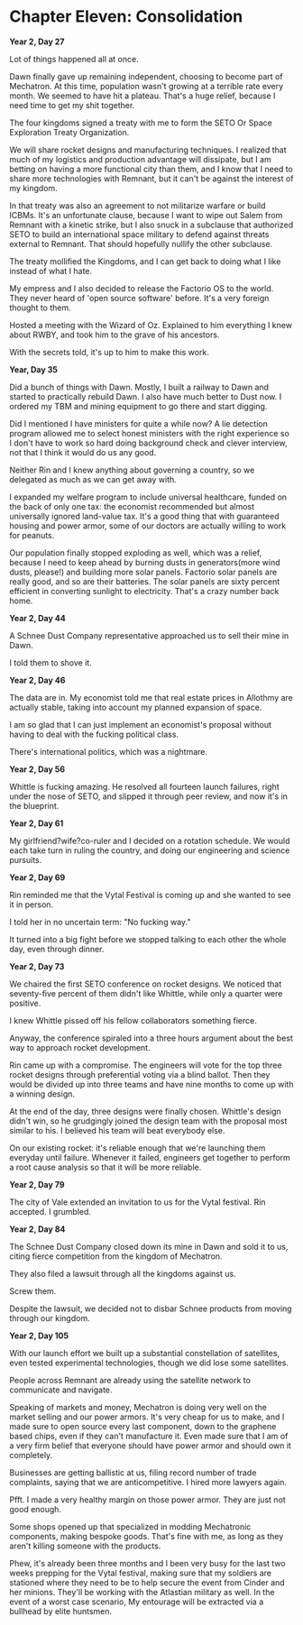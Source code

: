 # Chapter Eleven: Consolidation

**Year 2, Day 27**

Lot of things happened all at once.

Dawn finally gave up remaining independent, choosing to become part of Mechatron. At this time, population wasn't growing at a terrible rate every month. We seemed to have hit a plateau. That's a huge relief, because I need time to get my shit together.

The four kingdoms signed a treaty with me to form the SETO Or Space Exploration Treaty Organization.

We will share rocket designs and manufacturing techniques. I realized that much of my logistics and production advantage will dissipate, but I am betting on having a more functional city than them, and I know that I need to share more technologies with Remnant, but it can't be against the interest of my kingdom.

In that treaty was also an agreement to not militarize warfare or build ICBMs. It's an unfortunate clause, because I want to wipe out Salem from Remnant with a kinetic strike, but I also snuck in a subclause that authorized SETO to build an international space military to defend against threats external to Remnant. That should hopefully nullify the other subclause.

The treaty mollified the Kingdoms, and I can get back to doing what I like instead of what I hate.

My empress and I also decided to release the Factorio OS to the world. They never heard of 'open source software' before. It's a very foreign thought to them.

Hosted a meeting with the Wizard of Oz. Explained to him everything I knew about RWBY, and took him to the grave of his ancestors.

With the secrets told, it's up to him to make this work.

**Year, Day 35**

Did a bunch of things with Dawn. Mostly, I built a railway to Dawn and started to practically rebuild Dawn. I also have much better to Dust now. I ordered my TBM and mining equipment to go there and start digging.

Did I mentioned I have ministers for quite a while now? A lie detection program allowed me to select honest ministers with the right experience so I don't have to work so hard doing background check and clever interview, not that I think it would do us any good.

Neither Rin and I knew anything about governing a country, so we delegated as much as we can get away with.

I expanded my welfare program to include universal healthcare, funded on the back of only one tax: the economist recommended but almost universally ignored land-value tax. It's a good thing that with guaranteed housing and power armor, some of our doctors are actually willing to work for peanuts.

Our population finally stopped exploding as well, which was a relief, because I need to keep ahead by burning dusts in generators(more wind dusts, please!) and building more solar panels. Factorio solar panels are really good, and so are their batteries. The solar panels are sixty percent efficient in converting sunlight to electricity. That's a crazy number back home.

**Year 2, Day 44**

A Schnee Dust Company representative approached us to sell their mine in Dawn.

I told them to shove it.

**Year 2, Day 46**

The data are in. My economist told me that real estate prices in Allothmy are actually stable, taking into account my planned expansion of space.

I am so glad that I can just implement an economist's proposal without having to deal with the fucking political class.

There's international politics, which was a nightmare.

**Year 2, Day 56**

Whittle is fucking amazing. He resolved all fourteen launch failures, right under the nose of SETO, and slipped it through peer review, and now it's in the blueprint.

**Year 2, Day 61**

My girlfriend?wife?co-ruler and I decided on a rotation schedule. We would each take turn in ruling the country, and doing our engineering and science pursuits.

**Year 2, Day 69**

Rin reminded me that the Vytal Festival is coming up and she wanted to see it in person.

I told her in no uncertain term: "No fucking way."

It turned into a big fight before we stopped talking to each other the whole day, even through dinner.

**Year 2, Day 73**

We chaired the first SETO conference on rocket designs. We noticed that seventy-five percent of them didn't like Whittle, while only a quarter were positive.

I knew Whittle pissed off his fellow collaborators something fierce.

Anyway, the conference spiraled into a three hours argument about the best way to approach rocket development.

Rin came up with a compromise. The engineers will vote for the top three rocket designs through preferential voting via a blind ballot. Then they would be divided up into three teams and have nine months to come up with a winning design.

At the end of the day, three designs were finally chosen. Whittle's design didn't win, so he grudgingly joined the design team with the proposal most similar to his. I believed his team will beat everybody else.

On our existing rocket: it's reliable enough that we're launching them everyday until failure. Whenever it failed, engineers get together to perform a root cause analysis so that it will be more reliable.

**Year 2, Day 79**

The city of Vale extended an invitation to us for the Vytal festival. Rin accepted. I grumbled.

**Year 2, Day 84**

The Schnee Dust Company closed down its mine in Dawn and sold it to us, citing fierce competition from the kingdom of Mechatron.

They also filed a lawsuit through all the kingdoms against us.

Screw them.

Despite the lawsuit, we decided not to disbar Schnee products from moving through our kingdom.

**Year 2, Day 105**

With our launch effort we built up a substantial constellation of satellites, even tested experimental technologies, though we did lose some satellites.

People across Remnant are already using the satellite network to communicate and navigate.

Speaking of markets and money, Mechatron is doing very well on the market selling and our power armors. It's very cheap for us to make, and I made sure to open source every last component, down to the graphene based chips, even if they can't manufacture it. Even made sure that I am of a very firm belief that everyone should have power armor and should own it completely.

Businesses are getting ballistic at us, filing record number of trade complaints, saying that we are anticompetitive. I hired more lawyers again.

Pfft. I made a very healthy margin on those power armor. They are just not good enough.

Some shops opened up that specialized in modding Mechatronic components, making bespoke goods. That's fine with me, as long as they aren't killing someone with the products.

Phew, it's already been three months and I been very busy for the last two weeks prepping for the Vytal festival, making sure that my soldiers are stationed where they need to be to help secure the event from Cinder and her minions. They'll be working with the Atlastian military as well. In the event of a worst case scenario, My entourage will be extracted via a bullhead by elite huntsmen.
